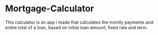 # Mortgage-Calculator

This calculator is an app i made that calculates the montly payments and entire total of a loan, based on initial loan amount, fixed rate and term.
